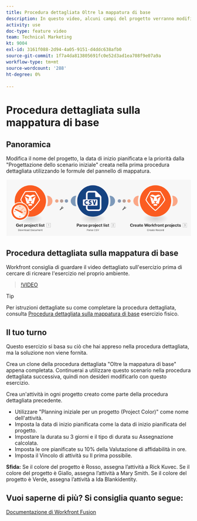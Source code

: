 ```yaml
---
title: Procedura dettagliata Oltre la mappatura di base
description: In questo video, alcuni campi del progetto verranno modificati nello scenario creato in precedenza utilizzando le formule del pannello di mappatura in [!DNL Adobe Workfront Fusion].
activity: use
doc-type: feature video
team: Technical Marketing
kt: 9004
exl-id: 3161f088-2d94-4a05-9151-d4ddc638afb0
source-git-commit: 1f7a4da813805691fc0e52d3ad1ea708f9e07a9a
workflow-type: tm+mt
source-wordcount: '288'
ht-degree: 0%

---
```


# Procedura dettagliata sulla mappatura di base

## Panoramica

Modifica il nome del progetto, la data di inizio pianificata e la priorità dalla &quot;Progettazione dello scenario iniziale&quot; creata nella prima procedura dettagliata utilizzando le formule del pannello di mappatura.

![Immagine dello scenario di fusione](assets/understand-the-basics-1.png)

## Procedura dettagliata sulla mappatura di base

Workfront consiglia di guardare il video dettagliato sull&#39;esercizio prima di cercare di ricreare l&#39;esercizio nel proprio ambiente.

>[!VIDEO](https://video.tv.adobe.com/v/335264/?quality=12)

>[!TIP]
>
>Per istruzioni dettagliate su come completare la procedura dettagliata, consulta [Procedura dettagliata sulla mappatura di base](https://experienceleague.adobe.com/docs/workfront-learn/tutorials-workfront/fusion/exercises/beyond-basic-mapping.html?lang=en) esercizio fisico.

## Il tuo turno

Questo esercizio si basa su ciò che hai appreso nella procedura dettagliata, ma la soluzione non viene fornita.

Crea un clone della procedura dettagliata &quot;Oltre la mappatura di base&quot; appena completata. Continuerai a utilizzare questo scenario nella procedura dettagliata successiva, quindi non desideri modificarlo con questo esercizio.

Crea un&#39;attività in ogni progetto creato come parte della procedura dettagliata precedente.

* Utilizzare &quot;Planning iniziale per un progetto (Project Color)&quot; come nome dell&#39;attività.
* Imposta la data di inizio pianificata come la data di inizio pianificata del progetto.
* Impostare la durata su 3 giorni e il tipo di durata su Assegnazione calcolata.
* Imposta le ore pianificate su 10% della Valutazione di affidabilità in ore.
* Imposta il Vincolo di attività su Il prima possibile.

**Sfida:** Se il colore del progetto è Rosso, assegna l’attività a Rick Kuvec. Se il colore del progetto è Giallo, assegna l’attività a Mary Smith. Se il colore del progetto è Verde, assegna l’attività a Ida Blankidentity.

## Vuoi saperne di più? Si consiglia quanto segue:

[Documentazione di Workfront Fusion](https://experienceleague.adobe.com/docs/workfront/using/adobe-workfront-fusion/workfront-fusion-2.html?lang=en)
